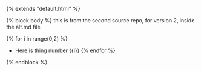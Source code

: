 {% extends "default.html" %}

{% block body %}
this is from the second source repo, for version 2, inside the alt.md file

{% for i in range(0,2) %}
- Here is thing number {{i}}
{% endfor %}

{% endblock %}